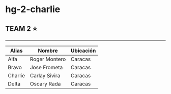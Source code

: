 # hg-2-charlie

## TEAM 2 ⭐

<hr>


| Alias | Nombre | Ubicación |
| ------ | ------ | ------ | 
| Alfa | Roger Montero | Caracas |
| Bravo | Jose Frometa | Caracas |
| Charlie | Carlay Sivira | Caracas |
| Delta | Oscary Rada | Caracas |
